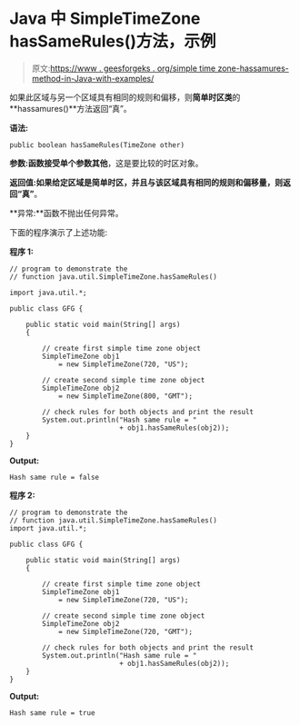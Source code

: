 # Java 中 SimpleTimeZone hasSameRules()方法，示例

> 原文:[https://www . geesforgeks . org/simple time zone-hassamures-method-in-Java-with-examples/](https://www.geeksforgeeks.org/simpletimezone-hassamerules-method-in-java-with-examples/)

如果此区域与另一个区域具有相同的规则和偏移，则**简单时区类**的**hassamures()**方法返回“真”。

**语法:**

```
public boolean hasSameRules(TimeZone other)

```

**参数:**函数接受单个参数**其他**，这是要比较的时区对象。

**返回值:**如果给定区域是简单时区，并且与该区域具有相同的规则和偏移量，则返回**“真”**。

**异常:**函数不抛出任何异常。

下面的程序演示了上述功能:

**程序 1:**

```
// program to demonstrate the
// function java.util.SimpleTimeZone.hasSameRules()

import java.util.*;

public class GFG {

    public static void main(String[] args)
    {

        // create first simple time zone object
        SimpleTimeZone obj1
            = new SimpleTimeZone(720, "US");

        // create second simple time zone object
        SimpleTimeZone obj2
            = new SimpleTimeZone(800, "GMT");

        // check rules for both objects and print the result
        System.out.println("Hash same rule = "
                           + obj1.hasSameRules(obj2));
    }
}
```

**Output:**

```
Hash same rule = false

```

**程序 2:**

```
// program to demonstrate the
// function java.util.SimpleTimeZone.hasSameRules()
import java.util.*;

public class GFG {

    public static void main(String[] args)
    {

        // create first simple time zone object
        SimpleTimeZone obj1
            = new SimpleTimeZone(720, "US");

        // create second simple time zone object
        SimpleTimeZone obj2
            = new SimpleTimeZone(720, "GMT");

        // check rules for both objects and print the result
        System.out.println("Hash same rule = "
                           + obj1.hasSameRules(obj2));
    }
}
```

**Output:**

```
Hash same rule = true

```